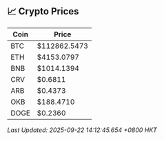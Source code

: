 ## 📈 Crypto Prices

| Coin | Price |
| ---- | ----- |
| BTC | $112862.5473 |
| ETH | $4153.0797 |
| BNB | $1014.1394 |
| CRV | $0.6811 |
| ARB | $0.4373 |
| OKB | $188.4710 |
| DOGE | $0.2360 |

_Last Updated: 2025-09-22 14:12:45.654 +0800 HKT_